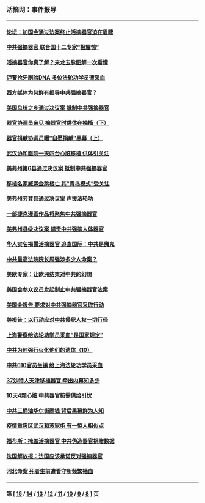### 活摘网：事件报导
---
#### [论坛：加国会通过法案终止活摘器官迫在眉睫](../../pages/nf5877/n13029839.md?06270430) 
#### [中共强摘器官 联合国十二专家“极震惊”](../../pages/nf5877/n13024313.md?06270430) 
#### [活摘器官你真了解？来龙去脉图解一次看懂](../../pages/nf5877/n13013820.md?06270430) 
#### [沪警抢牙刷验DNA 多位法轮功学员遭采血](../../pages/nf5877/n12969218.md?06270430) 
#### [西方媒体为何鲜有报导中共强摘器官？](../../pages/nf5877/n12932034.md?06270430) 
#### [美国总统之乡通过决议案 抵制中共强摘器官](../../pages/nf5877/n12908242.md?06270430) 
#### [器官协调员亲见 摘器官时供体在抽搐（下）](../../pages/nf5877/n12898622.md?06270430) 
#### [器官捐献协调员曝“自愿捐献”黑幕（上）](../../pages/nf5877/n12878830.md?06270430) 
#### [武汉协和医院一天四台心脏移植 供体引关注](../../pages/nf5877/n12863175.md?06270430) 
#### [美弗州第6县通过决议案 抵制中共强摘器官](../../pages/nf5877/n12805218.md?06270430) 
#### [移植名家臧运金跳楼亡 其“青岛模式”受关注](../../pages/nf5877/n12803746.md?06270430) 
#### [美弗州劳登县通过决议案 声援法轮功](../../pages/nf5877/n12785715.md?06270430) 
#### [一部捷克漫画作品将聚焦中共强摘器官](../../pages/nf5877/n12785954.md?06270430) 
#### [美弗州县级决议案 谴责中共强摘人体器官](../../pages/nf5877/n12721290.md?06270430) 
#### [华人实名揭露活摘器官 追查国际：中共是魔鬼](../../pages/nf5877/n12691724.md?06270430) 
#### [中共最高法院院长周强涉多少人命案？](../../pages/nf5877/n12678074.md?06270430) 
#### [美欧专家：让欧洲结束对中共的幻想](../../pages/nf5877/n12652921.md?06270430) 
#### [美国会参众议员发起制止中共强摘器官法案](../../pages/nf5877/n12627668.md?06270430) 
#### [美国会报告 要求对中共强摘器官采取行动](../../pages/nf5877/n12448233.md?06270430) 
#### [美报告：以行动应对中共侵犯人权一切行径](../../pages/nf5877/n12443204.md?06270430) 
#### [上海警察给法轮功学员采血“是国家规定”](../../pages/nf5877/n12371027.md?06270430) 
#### [中共为何强行火化他们的遗体（10）](../../pages/nf5877/n12352363.md?06270430) 
#### [中共610官员坐镇 给上海法轮功学员采血](../../pages/nf5877/n12350295.md?06270430) 
#### [37沙特人天津移植器官 牵出内幕知多少](../../pages/nf5877/n12338586.md?06270430) 
#### [10天4颗心脏 中共器官按需供给引忧](../../pages/nf5877/n12326366.md?06270430) 
#### [中共三桶油华尔街圈钱 背后黑幕鲜为人知](../../pages/nf5877/n12249199.md?06270430) 
#### [疫情重灾区武汉和苏家屯 有一惊人相似点](../../pages/nf5877/n12150824.md?06270430) 
#### [福布斯：掩盖活摘器官 中共伪造器官捐赠数据](../../pages/nf5877/n11669316.md?06270430) 
#### [法国解放报：法国应该承诺反对强摘器官](../../pages/nf5877/n11597772.md?06270430) 
#### [河北命案 死者生前遭看守所频繁抽血](../../pages/nf5877/n11594995.md?06270430) 

---
#### 第 [ [15](./15.md?06270430) / [14](./14.md?06270430) / [13](./13.md?06270430) / [12](./12.md?06270430) / [11](./11.md?06270430) / [10](./10.md?06270430) / [9](./9.md?06270430) / [8](./8.md?06270430) ] 页
